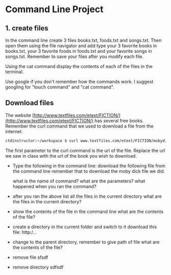 # Command Line Project

## 1. create files

In the command line create 3 files books.txt, foods.txt and songs.txt. Then open them using the file navigator and add type your 3 favorite books in books.txt, your 3 favorite foods in foods.txt and your favorite songs in songs.txt. Remember to save your files after you modify each file.

Using the cat command display the contents of each of the files in the terminal.

Use google if you don't remember how the commands work. I suggest googling for "touch command" and "cat command".


## Download files

The website [http://www.textfiles.com/etext/FICTION/](http://www.textfiles.com/etext/FICTION/) has several free books. Remember the curl command that we used to download a file from the internet.

```bash
ctdinstructor:~/workspace $ curl www.textfiles.com/etext/FICTION/mobydick -o mobydick.txt
```

The first parameter to the curl command is the url of the file. Replace the url we saw in class with the url of the book you wish to download.



- Type the following in the command line:
  download the following file from the command line remember that to download the moby dick file we did.

  what is the name of command?
  what are the parameters?
  what happened when you ran the command?

- after you ran the above list all the files in the current directory
  what are the files in the current directory?

- show the contents of the file in the command line
  what are the contents of the file?

- create a directory in the current folder and switch to it
  download this file: http:/...

- change to the parent directory, remember to give path of file
  what are the contents of the file?

- remove file sfsdf

- remove directory sdfsdf

